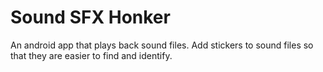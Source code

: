 # Sound SFX Honker

An android app that plays back sound files. Add stickers to sound files so that they are easier to find and identify.